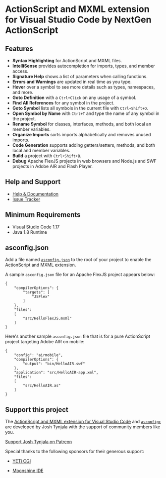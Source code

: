 # ActionScript and MXML extension for Visual Studio Code by NextGen ActionScript

## Features

* **Syntax Highlighting** for ActionScript and MXML files.
* **IntelliSense** provides autocompletion for imports, types, and member access.
* **Signature Help** shows a list of parameters when calling functions.
* **Errors and Warnings** are updated in real time as you type.
* **Hover** over a symbol to see more details such as types, namespaces, and more.
* **Goto Definition** with a `Ctrl+Click` on any usage of a symbol.
* **Find All References** for any symbol in the project.
* **Goto Symbol** lists all symbols in the current file with `Ctrl+Shift+O`.
* **Open Symbol by Name** with `Ctrl+T` and type the name of any symbol in the project.
* **Rename Symbol** for classes, interfaces, methods, and both local an member variables.
* **Organize Imports** sorts imports alphabetically and removes unused imports.
* **Code Generation** supports adding getters/setters, methods, and both local and member variables.
* **Build** a project with `Ctrl+Shift+B`.
* **Debug** Apache FlexJS projects in web browsers and Node.js and SWF projects in Adobe AIR and Flash Player.

## Help and Support

* [Help & Documentation](https://github.com/BowlerHatLLC/vscode-nextgenas/wiki)
* [Issue Tracker](https://github.com/BowlerHatLLC/vscode-nextgenas/issues)

## Minimum Requirements

* Visual Studio Code 1.17
* Java 1.8 Runtime

## asconfig.json

Add a file named [`asconfig.json`](https://github.com/BowlerHatLLC/vscode-nextgenas/wiki/asconfig.json) to the root of your project to enable the ActionScript and MXML extension.

A sample `asconfig.json` file for an Apache FlexJS project appears below:

	{
		"compilerOptions": {
			"targets": [
				"JSFlex"
			]
		},
		"files":
		[
			"src/HelloFlexJS.mxml"
		]
	}

Here's another sample `asconfig.json` file that is for a pure ActionScript project targeting Adobe AIR on mobile:

	{
		"config": "airmobile",
		"compilerOptions": {
			"output": "bin/HelloAIR.swf"
		},
		"application": "src/HelloAIR-app.xml",
		"files":
		[
			"src/HelloAIR.as"
		]
	}

## Support this project

The [ActionScript and MXML extension for Visual Studio Code](https://marketplace.visualstudio.com/items?itemName=bowlerhatllc.vscode-nextgenas) and [`asconfigc`](https://www.npmjs.com/package/asconfigc) are developed by Josh Tynjala with the support of community members like you.

[Support Josh Tynjala on Patreon](http://patreon.com/josht)

Special thanks to the following sponsors for their generous support:

* [YETi CGI](http://yeticgi.com/)

* [Moonshine IDE](http://moonshine-ide.com/)
